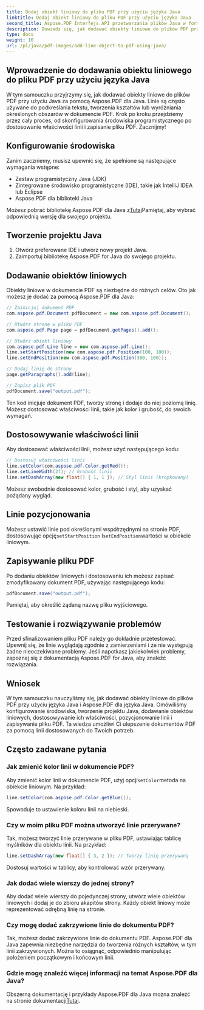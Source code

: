 ```yaml
---
title: Dodaj obiekt liniowy do pliku PDF przy użyciu języka Java
linktitle: Dodaj obiekt liniowy do pliku PDF przy użyciu języka Java
second_title: Aspose.PDF Interfejs API przetwarzania plików Java w formacie Java
description: Dowiedz się, jak dodawać obiekty liniowe do plików PDF przy użyciu Java z Aspose.PDF dla Java. Dostosuj linie, ustaw je i bez wysiłku twórz dynamiczne pliki PDF.
type: docs
weight: 10
url: /pl/java/pdf-images/add-line-object-to-pdf-using-java/
---
```


## Wprowadzenie do dodawania obiektu liniowego do pliku PDF przy użyciu języka Java

W tym samouczku przyjrzymy się, jak dodawać obiekty liniowe do plików PDF przy użyciu Java za pomocą Aspose.PDF dla Java. Linie są często używane do podkreślania tekstu, tworzenia kształtów lub wyróżniania określonych obszarów w dokumencie PDF. Krok po kroku przejdziemy przez cały proces, od skonfigurowania środowiska programistycznego po dostosowanie właściwości linii i zapisanie pliku PDF. Zacznijmy!

## Konfigurowanie środowiska

Zanim zaczniemy, musisz upewnić się, że spełnione są następujące wymagania wstępne:

- Zestaw programistyczny Java (JDK)
- Zintegrowane środowisko programistyczne (IDE), takie jak IntelliJ IDEA lub Eclipse
- Aspose.PDF dla biblioteki Java

 Możesz pobrać bibliotekę Aspose.PDF dla Java z[Tutaj](https://releases.aspose.com/pdf/java/)Pamiętaj, aby wybrać odpowiednią wersję dla swojego projektu.

## Tworzenie projektu Java

1. Otwórz preferowane IDE i utwórz nowy projekt Java.
2. Zaimportuj bibliotekę Aspose.PDF for Java do swojego projektu.

## Dodawanie obiektów liniowych

Obiekty liniowe w dokumencie PDF są niezbędne do różnych celów. Oto jak możesz je dodać za pomocą Aspose.PDF dla Java:

```java
// Zainicjuj dokument PDF
com.aspose.pdf.Document pdfDocument = new com.aspose.pdf.Document();

// Utwórz stronę w pliku PDF
com.aspose.pdf.Page page = pdfDocument.getPages().add();

// Utwórz obiekt liniowy
com.aspose.pdf.Line line = new com.aspose.pdf.Line();
line.setStartPosition(new com.aspose.pdf.Position(100, 100));
line.setEndPosition(new com.aspose.pdf.Position(300, 100));

// Dodaj linię do strony
page.getParagraphs().add(line);

// Zapisz plik PDF
pdfDocument.save("output.pdf");
```

Ten kod inicjuje dokument PDF, tworzy stronę i dodaje do niej poziomą linię. Możesz dostosować właściwości linii, takie jak kolor i grubość, do swoich wymagań.

## Dostosowywanie właściwości linii

Aby dostosować właściwości linii, możesz użyć następującego kodu:

```java
// Dostosuj właściwości linii
line.setColor(com.aspose.pdf.Color.getRed());
line.setLineWidth(2f); // Grubość linii
line.setDashArray(new float[] { 1, 1 }); // Styl linii (kropkowany)
```

Możesz swobodnie dostosować kolor, grubość i styl, aby uzyskać pożądany wygląd.

## Linie pozycjonowania

 Możesz ustawić linie pod określonymi współrzędnymi na stronie PDF, dostosowując opcję`setStartPosition` I`setEndPosition`wartości w obiekcie liniowym.

## Zapisywanie pliku PDF

Po dodaniu obiektów liniowych i dostosowaniu ich możesz zapisać zmodyfikowany dokument PDF, używając następującego kodu:

```java
pdfDocument.save("output.pdf");
```

Pamiętaj, aby określić żądaną nazwę pliku wyjściowego.

## Testowanie i rozwiązywanie problemów

Przed sfinalizowaniem pliku PDF należy go dokładnie przetestować. Upewnij się, że linie wyglądają zgodnie z zamierzeniami i że nie występują żadne nieoczekiwane problemy. Jeśli napotkasz jakiekolwiek problemy, zapoznaj się z dokumentacją Aspose.PDF for Java, aby znaleźć rozwiązania.

## Wniosek

W tym samouczku nauczyliśmy się, jak dodawać obiekty liniowe do plików PDF przy użyciu języka Java i Aspose.PDF dla języka Java. Omówiliśmy konfigurowanie środowiska, tworzenie projektu Java, dodawanie obiektów liniowych, dostosowywanie ich właściwości, pozycjonowanie linii i zapisywanie pliku PDF. Ta wiedza umożliwi Ci ulepszenie dokumentów PDF za pomocą linii dostosowanych do Twoich potrzeb.

## Często zadawane pytania

### Jak zmienić kolor linii w dokumencie PDF?

 Aby zmienić kolor linii w dokumencie PDF, użyj opcji`setColor`metoda na obiekcie liniowym. Na przykład:

```java
line.setColor(com.aspose.pdf.Color.getBlue());
```

Spowoduje to ustawienie koloru linii na niebieski.

### Czy w moim pliku PDF można utworzyć linie przerywane?

Tak, możesz tworzyć linie przerywane w pliku PDF, ustawiając tablicę myślników dla obiektu linii. Na przykład:

```java
line.setDashArray(new float[] { 3, 2 }); // Tworzy linię przerywaną
```

Dostosuj wartości w tablicy, aby kontrolować wzór przerywany.

### Jak dodać wiele wierszy do jednej strony?

Aby dodać wiele wierszy do pojedynczej strony, utwórz wiele obiektów liniowych i dodaj je do zbioru akapitów strony. Każdy obiekt liniowy może reprezentować odrębną linię na stronie.

### Czy mogę dodać zakrzywione linie do dokumentu PDF?

Tak, możesz dodać zakrzywione linie do dokumentu PDF. Aspose.PDF dla Java zapewnia niezbędne narzędzia do tworzenia różnych kształtów, w tym linii zakrzywionych. Można to osiągnąć, odpowiednio manipulując położeniem początkowym i końcowym linii.

### Gdzie mogę znaleźć więcej informacji na temat Aspose.PDF dla Java?

Obszerną dokumentację i przykłady Aspose.PDF dla Java można znaleźć na stronie dokumentacji[Tutaj](https://reference.aspose.com/pdf/java/).